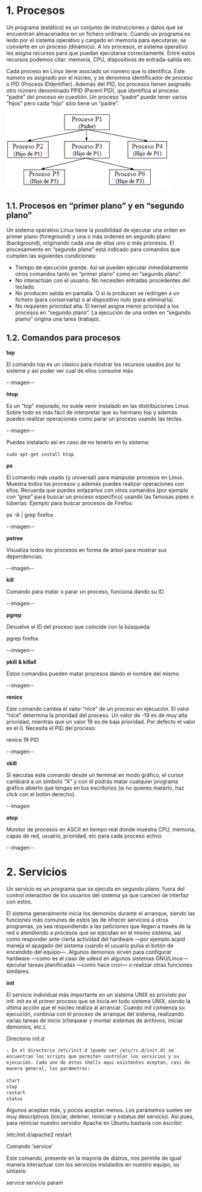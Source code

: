 # 1. Procesos

Un programa (estático) es un conjunto de instrucciones y datos que se encuentran almacenados en un
fichero ordinario. Cuando un programa es leído por el sistema operativo y cargado en memoria para
ejecutarse, se convierte en un proceso (dinámico). A los procesos, el sistema operativo les asigna recursos
para que puedan ejecutarse correctamente. Entre estos recursos podemos citar: memoria, CPU,
dispositivos de entrada-salida etc.

Cada proceso en Linux tiene asociado un número que lo identifica. Este número es asignado por el
núcleo, y se denomina identificador de proceso o PID (Process IDdentifier). Además del PID, los
procesos tienen asignado otro número denominado PPID (Parent PID), que identifica al proceso “padre”
del proceso en cuestión. Un proceso “padre” puede tener varios “hijos” pero cada “hijo” sólo tiene un
“padre”.


![imagen](images/1.png)

## 1.1. Procesos en “primer plano” y en “segundo plano”

Un sistema operativo Linux tiene la posibilidad de ejecutar una orden en primer plano (foreground) y
una o más órdenes en segundo plano (background), originando cada una de ellas uno o más procesos.
El procesamiento en “segundo plano” está indicado para comandos que cumplen las siguientes
condiciones:

* Tiempo de ejecución grande. Así se pueden ejecutar inmediatamente otros comandos tanto en “primer
plano” como en “segundo plano”.
* No interactúan con el usuario. No necesiten entradas procedentes del teclado.
* No producen salida en pantalla. O si la producen se redirigen a un fichero (para conservarla) o al
dispositivo nulo (para eliminarla).
* No requieren prioridad alta. El kernel asigna menor prioridad a los procesos en “segundo plano”.
La ejecución de una orden en “segundo plamo” origina una tarea (trabajo).

## 1.2. Comandos para procesos

**top**

El comando top es un clásico para mostrar los recursos usados por tu sistema y así poder ver cual de ellos consume más.

--imagen--

**htop**

Es un “top” mejorado, no suele venir instalado en las distribuciones Linux. Sobre todo es más fácil de interpretar que su hermano top y además puedes realizar operaciones como parar un proceso usando las teclas.

--imagen--

Puedes instalarlo así en caso de no tenerlo en tu sistema:
	
`sudo apt-get install htop`

**ps**

El comando más usado (y universal) para manipular procesos en Linux. Muestra todos los procesos y además puedes realizar operaciones con ellos. Recuerda que puedes enlazarlos con otros comandos (por ejemplo con “grep” para buscar un proceso específico) usando las famosas pipes o tuberías. Ejemplo para buscar procesos de Firefox:
	
ps -A | grep firefox

--imagen--

**pstree**

Visualiza todos los procesos en forma de árbol para mostrar sus dependencias.

--imagen--

**kill**

Comando para matar o parar un proceso, funciona dando su ID.

--imagen--

**pgrep**

Devuelve el ID del proceso que coincide con la búsqueda:
	
pgrep firefox

--imagen--

**pkill & killall**

Estos comandos pueden matar procesos dando el nombre del mismo. 

--imagen--

**renice**

Este comando cambia el valor “nice” de un proceso en ejecución. El valor “nice” determina la prioridad del proceso. Un valor de -19 es de muy alta prioridad, mientras que un valor 19 es de baja prioridad. Por defecto el valor es el 0. Necesita el PID del proceso:
	
renice 19 PID

--imagen--

**xkill**

Si ejecutas este comando desde un terminal en modo gráfico, el cursor cambiará a un símbolo “X” y con él podrás matar cualquier programa gráfico abierto que tengas en tus escritorios (si no quieres  matarlo, haz click con el botón derecho). 

--imagen

**atop**

Monitor de procesos en ASCII en tiempo real donde muestra CPU, memoria, capas de red, usuario, prioridad, etc para cada proceso activo.

--imagen--

# 2. Servicios

Un servicio es un programa que se ejecuta en segundo plano, fuera del control interactivo de los usuarios del sistema ya que carecen de interfaz con estos.

El sistema generalmente inicia los demonios durante el arranque, siendo las funciones más comunes de estos las de ofrecer servicios a otros programas, ya sea respondiendo a las peticiones que llegan a través de la red o atendiendo a procesos que se ejecutan en el mismo sistema, así como responder ante cierta actividad del hardware —por ejemplo acpid maneja el apagado del sistema cuando el usuario pulsa el botón de encendido del equipo—. Algunos demonios sirven para configurar hardware —como es el caso de udevd en algunos sistemas GNU/Linux— ejecutar tareas planificadas —como hace cron— o realizar otras funciones similares.

**init**

El servicio individual más importante en un sistema UNIX es provisto por init. init es el primer proceso que se inicia en todo sistema UNIX, siendo la última acción que el núcleo realiza al arrancar. Cuando init comienza su ejecución, continúa con el proceso de arranque del sistema, realizando varias tareas de inicio (chequear y montar sistemas de archivos, iniciar demonios, etc.). 

Directorio init.d


	: En el directorio /etc/init.d (puede ser /etc/rc.d/init.d) se encuentran los scripts que permiten controlar los servicios y su ejecución. Cada uno de éstos shells aqui existentes aceptan, casi de manera general, los parámetros:

    start
    stop
    restart
    status

Algunos aceptan más, y pocos aceptan menos. Los parámetros suelen ser muy descriptivos (iniciar, detener, reiniciar y estatus del servicio). Así pues, para reiniciar nuestro servidor Apache en Ubuntu bastaría con escribir:

/etc/init.d/apache2 restart

Comando ‘service’

Este comando, presente en la mayoría de distros, nos permite de igual manera interactuar con los servicios instalados en nuestro equipo, su sintaxis:

service servicio param
